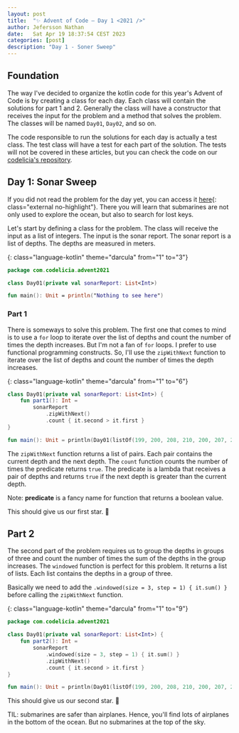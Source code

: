 ```yaml
---
layout: post
title:  "✨ Advent of Code — Day 1 <2021 />"
author: Jefersson Nathan
date:   Sat Apr 19 18:37:54 CEST 2023
categories: [post]
description: "Day 1 - Soner Sweep"
---
```


## Foundation

The way I've decided to organize the kotlin code for this year's Advent of Code is by creating a class for each day. 
Each class will contain the solutions for part 1 and 2. Generally the class will have a constructor that receives the 
input for the problem and a method that solves the problem. The classes will be named `Day01`, `Day02`, and so on.

The code responsible to run the solutions for each day is actually a test class. The test class will have a test for
each part of the solution. The tests will not be covered in these articles, but you can check the code on our
[codelicia's repository](https://github.com/codelicia/adventofcode/tree/main/2021).

## Day 1: Sonar Sweep

If you did not read the problem for the day yet, you can access it [here](https://adventofcode.com/2021/day/1){: 
class="external no-highlight"}. 
There you will learn that submarines are not only used to explore the ocean, but also to search for lost keys.

Let's start by defining a class for the problem. The class will receive the input as a list of integers. The input
is the sonar report. The sonar report is a list of depths. The depths are measured in meters.

{: class="language-kotlin" theme="darcula" from="1" to="3"}
```kotlin
package com.codelicia.advent2021

class Day01(private val sonarReport: List<Int>)

fun main(): Unit = println("Nothing to see here")
```

### Part 1

There is someways to solve this problem. The first one that comes to mind is to use a `for` loop to iterate over the
list of depths and count the number of times the depth increases. But I'm not a fan of `for` loops. I prefer to use
functional programming constructs. So, I'll use the `zipWithNext` function to iterate over the list of depths and
count the number of times the depth increases.

{: class="language-kotlin" theme="darcula"  from="1" to="6"}
```kotlin
class Day01(private val sonarReport: List<Int>) {
    fun part1(): Int =
        sonarReport
            .zipWithNext()
            .count { it.second > it.first }
}

fun main(): Unit = println(Day01(listOf(199, 200, 208, 210, 200, 207, 240, 269, 260, 263)).part1())
```

The `zipWithNext` function returns a list of pairs. Each pair contains the current depth and the next depth. The
`count` function counts the number of times the predicate returns `true`. The predicate is a lambda that receives
a pair of depths and returns `true` if the next depth is greater than the current depth.

Note: **predicate** is a fancy name for function that returns a boolean value.

This should give us our first star. 🌟

## Part 2

The second part of the problem requires us to group the depths in groups of three and count the number of times
the sum of the depths in the group increases. The `windowed` function is perfect for this problem. It returns a
list of lists. Each list contains the depths in a group of three.

Basically we need to add the `.windowed(size = 3, step = 1) { it.sum() }` before calling the `zipWithNext` function.

{: class="language-kotlin" theme="darcula" from="1" to="9"}
```kotlin
package com.codelicia.advent2021

class Day01(private val sonarReport: List<Int>) {
    fun part2(): Int =
        sonarReport
            .windowed(size = 3, step = 1) { it.sum() }
            .zipWithNext()
            .count { it.second > it.first }
}

fun main(): Unit = println(Day01(listOf(199, 200, 208, 210, 200, 207, 240, 269, 260, 263)).part2())
```

This should give us our second star. 🌟

TIL: submarines are safer than airplanes. Hence, you'll find lots of airplanes in the bottom of the ocean. But no 
submarines at the top of the sky.